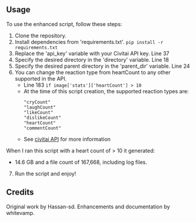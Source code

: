 ## Usage

To use the enhanced script, follow these steps:

1. Clone the repository.
2. Install dependencies from 'requirements.txt'. `pip install -r requirements.txt`
3. Replace the 'api_key' variable with your Civitai API key. Line 37
4. Specify the desired directory in the 'directory' variable. Line 18
5. Specify the desired parent directory in the 'parent_dir' variable. Line 24
6. You can change the reaction type from heartCount to any other supported in the API.
    - Line 183 `if image['stats']['heartCount'] > 10`
     - At the time of this script creation, the supported reaction types are:
         ```
        "cryCount"
        "laughCount"
        "likeCount"
        "dislikeCount"
        "heartCount"
        "commentCount"
         ```
    - See [civitai API](https://github.com/civitai/civitai/wiki/REST-API-Reference#get-apiv1images) for more information  <br />

When I ran this script with a heart count of > 10 it generated:  
 - 14.6 GB and a file count of 167,668, including log files.  

7. Run the script and enjoy!  

## Credits

Original work by Hassan-sd. Enhancements and documentation by whitevamp.
